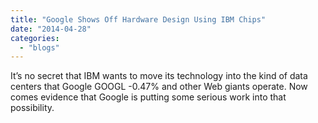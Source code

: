 ```yaml
---
title: "Google Shows Off Hardware Design Using IBM Chips"
date: "2014-04-28"
categories: 
  - "blogs"
---
```


It’s no secret that IBM wants to move its technology into the kind of data centers that Google GOOGL \-0.47% and other Web giants operate. Now comes evidence that Google is putting some serious work into that possibility.
